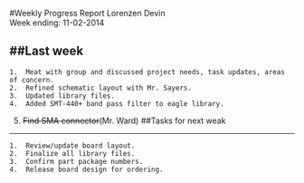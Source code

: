 #Weekly Progress Report
Lorenzen Devin <br>
Week ending: 11-02-2014 <br>

##Last week
----------
	1.	Meat with group and discussed project needs, task updates, areas of concern.
	2.	Refined schematic layout with Mr. Sayers.
	3.	Updated library files.
	4.	Added SMT-440+ band pass filter to eagle library.
  5.	~~Find SMA connector~~(Mr. Ward)
##Tasks for next weak
---------
	1.	Review/update board layout.
	2.	Finalize all library files.
	3.	Confirm part package numbers.
	4.	Release board design for ordering.
